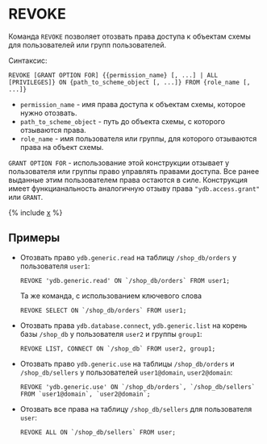 # REVOKE

Команда `REVOKE` позволяет отозвать права доступа к объектам схемы для пользователей или групп пользователей.

Синтаксис:

```yql
REVOKE [GRANT OPTION FOR] {{permission_name} [, ...] | ALL [PRIVILEGES]} ON {path_to_scheme_object [, ...]} FROM {role_name [, ...]}
```

* `permission_name` - имя права доступа к объектам схемы, которое нужно отозвать.
* `path_to_scheme_object` - путь до объекта схемы, с которого отзываются права.
* `role_name` - имя пользователя или группы, для которого отзываются права на объект схемы.

`GRANT OPTION FOR` - использование этой конструкции отзывает у пользователя или группы право управлять правами доступа. Все ранее выданные этим пользователем права остаются в силе. Конструкция имеет функцианальность аналогичную отзыву права `"ydb.access.grant"` или `GRANT`.

{% include [x](_includes/permissions/permissions_list.md) %}

## Примеры

* Отозвать право `ydb.generic.read` на таблицу `/shop_db/orders` у пользователя `user1`:

  ```yql
  REVOKE 'ydb.generic.read' ON `/shop_db/orders` FROM user1;
  ```

  Та же команда, с использованием ключевого слова

  ```yql
  REVOKE SELECT ON `/shop_db/orders` FROM user1;
  ```

* Отозвать права `ydb.database.connect`, `ydb.generic.list` на корень базы `/shop_db` у пользователя `user2` и группы `group1`:

  ```yql
  REVOKE LIST, CONNECT ON `/shop_db` FROM user2, group1;
  ```

* Отозвать право `ydb.generic.use` на таблицы `/shop_db/orders` и `/shop_db/sellers` у пользователей `user1@domain`, `user2@domain`:

  ```yql
  REVOKE 'ydb.generic.use' ON `/shop_db/orders`, `/shop_db/sellers` FROM `user1@domain`, `user2@domain`;
  ```

* Отозвать все права на таблицу `/shop_db/sellers` для пользователя `user`:

  ```yql
  REVOKE ALL ON `/shop_db/sellers` FROM user;
  ```
